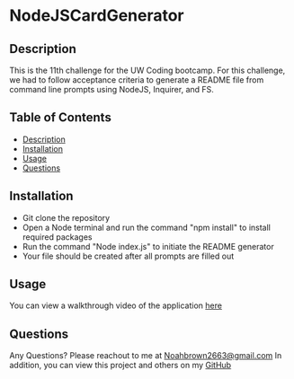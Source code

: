# NodeJSCardGenerator

  ## Description
  This is the 11th challenge for the UW Coding bootcamp. For this challenge, we had to follow acceptance criteria to generate a README file from command line prompts using NodeJS, Inquirer, and FS.
  
  ## Table of Contents
  * [Description](#description)
  * [Installation](#installation)
  * [Usage](#usage)
  * [Questions](#questions)
  
  ## Installation
  * Git clone the repository
  * Open a Node terminal and run the command "npm install" to install required packages
  * Run the command "Node index.js" to initiate the README generator
  * Your file should be created after all prompts are filled out
  
  ## Usage
  You can view a walkthrough video of the application [here](https://drive.google.com/file/d/1iog4bkhAdF2pSCns-81GziOZ3qOJkbwR/view)
  
  ## Questions
  Any Questions? Please reachout to me at Noahbrown2663@gmail.com
  In addition, you can view this project and others on my [GitHub](https://github.com/Noahbrown26)

